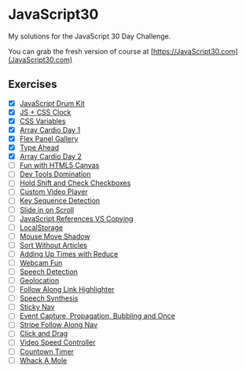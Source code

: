 # JavaScript30

My solutions for the JavaScript 30 Day Challenge.

You can grab the fresh version of course at [https://JavaScript30.com](JavaScript30.com)

## Exercises

- [x] [JavaScript Drum Kit](https://jdakowicz.github.io/javascript30/01%20-%20JavaScript%20Drum%20Kit/)
- [x] [JS + CSS Clock](https://jdakowicz.github.io/javascript30/02%20-%20JS%20+%20CSS%20Clock/)
- [x] [CSS Variables](https://jdakowicz.github.io/javascript30/03%20-%20CSS%20Variables/)
- [x] [Array Cardio Day 1](https://jdakowicz.github.io/javascript30/04%20-%20Array%20Cardio%20Day%201/)
- [x] [Flex Panel Gallery](https://jdakowicz.github.io/javascript30/05%20-%20Flex%20Panel%20Gallery/)
- [x] [Type Ahead](https://jdakowicz.github.io/javascript30/06%20-%20Type%20Ahead/)
- [x] [Array Cardio Day 2](https://jdakowicz.github.io/javascript30/07%20-%20Array%20Cardio%20Day%202/)
- [ ] [Fun with HTML5 Canvas](https://jdakowicz.github.io/javascript30/08%20-%20Fun%20with%20HTML5%20Canvas/)
- [ ] [Dev Tools Domination](https://jdakowicz.github.io/javascript30/09%20-%20Dev%20Tools%20Domination/)
- [ ] [Hold Shift and Check Checkboxes](https://jdakowicz.github.io/javascript30/10%20-%20Hold%20Shift%20and%20Check%20Checkboxes/)
- [ ] [Custom Video Player](https://jdakowicz.github.io/javascript30/11%20-%20Custom%20Video%20Player/)
- [ ] [Key Sequence Detection](https://jdakowicz.github.io/javascript30/12%20-%20Key%20Sequence%20Detection/)
- [ ] [Slide in on Scroll](https://jdakowicz.github.io/javascript30/13%20-%20Slide%20in%20on%20Scroll/)
- [ ] [JavaScript References VS Copying](https://jdakowicz.github.io/javascript30/14%20-%20JavaScript%20References%20VS%20Copying/)
- [ ] [LocalStorage](https://jdakowicz.github.io/javascript30/15%20-%20LocalStorage/)
- [ ] [Mouse Move Shadow](https://jdakowicz.github.io/javascript30/16%20-%20Mouse%20Move%20Shadow/)
- [ ] [Sort Without Articles](https://jdakowicz.github.io/javascript30/17%20-%20Sort%20Without%20Articles/)
- [ ] [Adding Up Times with Reduce](https://jdakowicz.github.io/javascript30/18%20-%20Adding%20Up%20Times%20with%20Reduce/)
- [ ] [Webcam Fun](https://jdakowicz.github.io/javascript30/19%20-%20Webcam%20Fun/)
- [ ] [Speech Detection](https://jdakowicz.github.io/javascript30/20%20-%20Speech%20Detection/)
- [ ] [Geolocation](https://jdakowicz.github.io/javascript30/21%20-%20Geolocation/)
- [ ] [Follow Along Link Highlighter](https://jdakowicz.github.io/javascript30/22%20-%20Follow%20Along%20Link%20Highlighter/)
- [ ] [Speech Synthesis](https://jdakowicz.github.io/javascript30/23%20-%20Speech%20Synthesis/)
- [ ] [Sticky Nav](https://jdakowicz.github.io/javascript30/24%20-%20Sticky%20Nav/)
- [ ] [Event Capture, Propagation, Bubbling and Once](https://jdakowicz.github.io/javascript30/25%20-%20Event%20Capture,%20Propagation,%20Bubbling%20and%20Once/)
- [ ] [Stripe Follow Along Nav](https://jdakowicz.github.io/javascript30/26%20-%20Stripe%20Follow%20Along%20Nav/)
- [ ] [Click and Drag](https://jdakowicz.github.io/javascript30/27%20-%20Click%20and%20Drag/)
- [ ] [Video Speed Controller](https://jdakowicz.github.io/javascript30/28%20-%20Video%20Speed%20Controller/)
- [ ] [Countown Timer](https://jdakowicz.github.io/javascript30/29%20-%20Countown%20Timer/)
- [ ] [Whack A Mole](https://jdakowicz.github.io/javascript30/30%20-%20Whack%20A%20Mole/)
